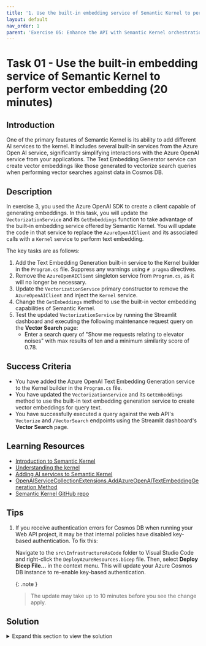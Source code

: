 ```yaml
---
title: '1. Use the built-in embedding service of Semantic Kernel to perform vector embedding'
layout: default
nav_order: 1
parent: 'Exercise 05: Enhance the API with Semantic Kernel orchestration'
---
```


# Task 01 - Use the built-in embedding service of Semantic Kernel to perform vector embedding (20 minutes)

## Introduction

One of the primary features of Semantic Kernel is its ability to add different AI services to the kernel. It includes several built-in services from the Azure Open AI service, significantly simplifying interactions with the Azure OpenAI service from your applications. The Text Embedding Generator service can create vector embeddings like those generated to vectorize search queries when performing vector searches against data in Cosmos DB.

## Description

In exercise 3, you used the Azure OpenAI SDK to create a client capable of generating embeddings. In this task, you will update the `VectorizationService` and its `GetEmbeddings` function to take advantage of the built-in embedding service offered by Semantic Kernel. You will update the code in that service to replace the `AzureOpenAIClient` and its associated calls with a `Kernel` service to perform text embedding.

The key tasks are as follows:

1. Add the Text Embedding Generation built-in service to the Kernel builder in the `Program.cs` file. Suppress any warnings using `# pragma` directives.
2. Remove the `AzureOpenAIClient` singleton service from `Program.cs`, as it will no longer be necessary.
3. Update the `VectorizationService` primary constructor to remove the `AzureOpenAIClient` and inject the `Kernel` service.
4. Change the `GetEmbeddings` method to use the built-in vector embedding capabilities of Semantic Kernel.
5. Test the updated `VectorizationService` by running the Streamlit dashboard and executing the following maintenance request query on the **Vector Search** page:
   - Enter a search query of "Show me requests relating to elevator noises" with max results of ten and a minimum similarity score of 0.78.

## Success Criteria

- You have added the Azure OpenAI Text Embedding Generation service to the Kernel builder in the `Program.cs` file.
- You have updated the `VectorizationService` and its `GetEmbeddings` method to use the built-in text embedding generation service to create vector embeddings for query text.
- You have successfully executed a query against the web API's `Vectorize` and `/VectorSearch` endpoints using the Streamlit dashboard's **Vector Search** page.

## Learning Resources

- [Introduction to Semantic Kernel](https://learn.microsoft.com/semantic-kernel/overview/)
- [Understanding the kernel](https://learn.microsoft.com/semantic-kernel/concepts/kernel?pivots=programming-language-csharp)
- [Adding AI services to Semantic Kernel](https://learn.microsoft.com/semantic-kernel/concepts/ai-services/)
- [OpenAIServiceCollectionExtensions.AddAzureOpenAITextEmbeddingGeneration Method](https://learn.microsoft.com/dotnet/api/microsoft.semantickernel.openaiservicecollectionextensions.addazureopenaitextembeddinggeneration?view=semantic-kernel-dotnet)
- [Semantic Kernel GitHub repo](https://github.com/microsoft/semantic-kernel)

## Tips

1. If you receive authentication errors for Cosmos DB when running your Web API project, it may be that internal policies have disabled key-based authentication. To fix this:

    Navigate to the `src\InfrastructureAsCode` folder to Visual Studio Code and right-click the `DeployAzureResources.bicep` file. Then, select **Deploy Bicep File...** in the context menu. This will update your Azure Cosmos DB instance to re-enable key-based authentication.

    {: .note }
    > The update may take up to 10 minutes before you see the change apply.

## Solution

<details markdown="block">
<summary>Expand this section to view the solution</summary>

- To update the `Program.cs` file to add the built-in `TextEmbeddingGeneration` service:
  - Add `AddAzureOpenAITextEmbeddingGeneration(embeddingDeploymentName, endpoint, key)` to the `Kernel` singleton builder call added in Exercise 2 Task 2 (line 224 of the 0202.MD file).

    ```csharp
    kernelBuilder.AddAzureOpenAITextEmbeddingGeneration(
        deploymentName: builder.Configuration["AzureOpenAI:EmbeddingDeploymentName"]!,
        endpoint: builder.Configuration["AzureOpenAI:Endpoint"]!,
        apiKey: builder.Configuration["AzureOpenAI:ApiKey"]!
    );
    ```

    The code will be underlined by a red squiggly line, indicating an issue.

    The `AddAzureOpenAITextEmbeddingGeneration` feature of Semantic Kernel is flagged for evaluation purposes only at this time, so you must suppress that issue to be able to use it in the project.
  - To suppress the issue, hover your mouse cursor over the `AddAzureOpenAITextEmbeddingGeneration` function call and select the dropdown in the tooltip icon that appears.
    - In the flyout menu, select **Suppress of configure issues -> Suppress SKEXP0010** and then select **in Source**.

        ![In Program.cs, the tip button for the inserted code is highlighted, and Suppress or configure issues items are highlighted in the flyout menu. Suppress SKEXP0010 and in Source are highlighted in submenus.](../../media/Solution/0501-suppress-issue-in-source.png)

    - This will wrap the code in `#pragma warning disable` and `#pragma warning restore` directives, and the final code will look like this:

      ```csharp
      #pragma warning disable SKEXP0010 // Type is for evaluation purposes only and is subject to change or removal in future updates. Suppress this diagnostic to proceed.
          kernelBuilder.AddAzureOpenAITextEmbeddingGeneration(
              deploymentName: builder.Configuration["AzureOpenAI:EmbeddingDeploymentName"]!,
              endpoint: builder.Configuration["AzureOpenAI:Endpoint"]!,
              apiKey: builder.Configuration["AzureOpenAI:ApiKey"]!
          );
      #pragma warning restore SKEXP0010 // Type is for evaluation purposes only and is subject to change or removal in future updates. Suppress this diagnostic to proceed.
      ```

- To remove the `AzureOpenAIClient` singleton service from `Program.cs`:
  - In `Program.cs`, locate the line that starts with `builder.Services.AddSingleton<AzureOpenAIClient>` and delete that line and the code block it encapsulates.

- To update the `VectorizationService` primary constructor to remove the `AzureOpenAIClient` and inject the `Kernel` service:
  - Update the library references in the file:
    - Remove the `Azure.AI.OpenAI` using statement.
    - Add the following Semantic Kernel references:

      ```csharp
      using Microsoft.SemanticKernel;
      using Microsoft.SemanticKernel.Embeddings;
      ```

  - Change the primary constructor for the `VectorizationService` to swap out the use of `AzureOpenAIClient` for Semantic Kernel, deleting the injected `AzureOpenAIClient` and replacing it with `Kernel`. The new primary constructor for the class will look like:

    ```csharp
    public class VectorizationService(Kernel kernel, CosmosClient cosmosClient, IConfiguration configuration) : IVectorizationService
    ```

  - Delete the `_client` class variable and create a new one named `_kernel` with a type of `Kernel`.

    ```csharp
    private readonly Kernel _kernel = kernel;
    ```

- The steps to update the `VectorizationService` to use the built-in vector embedding capabilities of Semantic Kernel:

  - In the `GetEmbeddings` function:
    - Remove the `embeddingClient` variable, as it is no longer necessary.
    - Replace the call to the embedding client for the built-in `GenerateEmbeddingAsync()` method of Semantic Kernel.

      ```csharp
      // Generate a vector for the provided text.
      var embeddings = await _kernel.GetRequiredService<ITextEmbeddingGenerationService>().GenerateEmbeddingAsync(text);
      ```

    - As you did in the `Program.cs` class, you must suppress the issue with the `ITextEmbeddingGenerationService` feature using `# pragma warning` directives to use it in this class. The final code will look similar to the following:

      ```csharp
      #pragma warning disable SKEXP0001 // Type is for evaluation purposes only and is subject to change or removal in future updates. Suppress this diagnostic to proceed.
      // Generate a vector for the provided text.
      var embeddings = await _kernel.GetRequiredService<ITextEmbeddingGenerationService>().GenerateEmbeddingAsync(text);
      #pragma warning restore SKEXP0001
      ```

    - Update the `vector` variable to handle the different type returned by the `GenerateEmbeddingsAsync` method.

      ```csharp
      var vector = embeddings.ToArray();
      ```

  - Save the `VectorizationService` file.

- To test the updated `VectorizationService`, start the web API and run the Steamlit dashboard.
  - In Visual Studio Code, open a new terminal window and change the directory to `scr\ContotoSuitesWebAPI`.
  - At the terminal prompt, enter the following command to run the API locally:

    ```bash
    dotnet run
    ```

  - Once the API has started, as indicated by output in the terminal stating `Now listening on: http://localhost:5292`, open a new terminal window in Visual Studio Code, navigate to the `src\ContosoSuitesDashboard` folder, and run the following command to start the Streamlit dashboard:

    ```python
    python -m streamlit run Index.py
    ```

  - Navigate to the **Vector Search** page in the Streamlit dashboard, and then submit the following query for maintenance requests:
    - Enter a search query of "Show me requests relating to elevator noises" with max results of ten and a minimum similarity score of 0.78.
    - You should see several results about elevators and noise, indicating the updates to the API and `VectorizationService` are working correctly.

</details>
